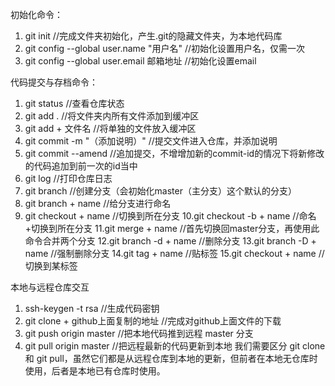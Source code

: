 初始化命令：
1. git init                                           //完成文件夹初始化，产生.git的隐藏文件夹，为本地代码库
2. git config --global user.name "用户名"             //初始化设置用户名，仅需一次
3. git config --global user.email 邮箱地址            //初始化设置email


代码提交与存档命令：
1. git status                                        //查看仓库状态
2. git add .                                         //将文件夹内所有文件添加到缓冲区
3. git add + 文件名                                  //将单独的文件放入缓冲区
4. git commit -m "（添加说明）"                      //提交文件进入仓库，并添加说明
5. git commit --amend                               //追加提交，不增增加新的commit-id的情况下将新修改的代码追加到前一次的id当中
6. git log                                          //打印仓库日志
7. git branch                                       //创建分支（会初始化master（主分支）这个默认的分支）
8. git branch + name                                //给分支进行命名
9. git checkout + name                              //切换到所在分支
10.git checkout -b + name                          //命名+切换到所在分支
11.git merge + name                                //首先切换回master分支，再使用此命令合并两个分支
12.git branch -d + name                            //删除分支
13.git branch -D + name                            //强制删除分支
14.git tag + name                                  //贴标签
15.git checkout + name                             //切换到某标签


本地与远程仓库交互
1. ssh-keygen -t rsa                                //生成代码密钥
2. git clone + github上面复制的地址                  //完成对github上面文件的下载
3. git push origin master                           //把本地代码推到远程 master 分支
4. git pull origin master                           //把远程最新的代码更新到本地
我们需要区分 git clone 和 git pull，虽然它们都是从远程仓库到本地的更新，但前者在本地无仓库时使用，后者是本地已有仓库时使用。
